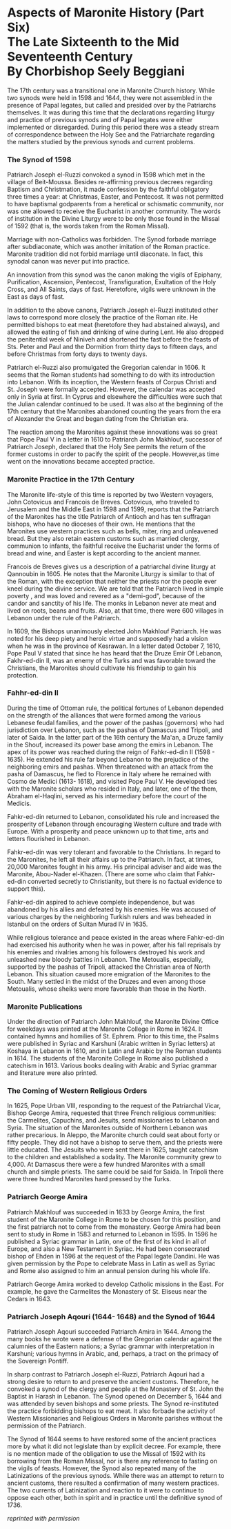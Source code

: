 <h1>
Aspects of Maronite History (Part Six)<br/>
The Late Sixteenth to the Mid Seventeenth Century<br/>
By Chorbishop Seely Beggiani
</h1>

The 17th century was a transitional one in Maronite Church history. While two synods were held in 1598 and 1644, they were not assembled in the presence of Papal legates, but called and presided over by the Patriarchs themselves. It was during this time that the declarations regarding liturgy and practice of previous synods and of Papal legates were either implemented or disregarded. During this period there was a steady stream of correspondence between the Holy See and the Patriarchate regarding the matters studied by the previous synods and current problems.

### The Synod of 1598

Patriarch Joseph el-Ruzzi convoked a synod in 1598 which met in the village of Beit-Moussa. Besides re-affirming previous decrees regarding Baptism and Christmation, it made confession by the faithful obligatory three times a year: at Christmas, Easter, and Pentecost. It was not permitted to have baptismal godparents from a heretical or schismatic community, nor was one allowed to receive the Eucharist in another community. The words of institution in the Divine Liturgy were to be only those found in the Missal of 1592 (that is, the words taken from the Roman Missal).

Marriage with non-Catholics was forbidden. The Synod forbade marriage after subdiaconate, which was another imitation of the Roman practice. Maronite tradition did not forbid marriage until diaconate. In fact, this synodal canon was never put into practice.

An innovation from this synod was the canon making the vigils of Epiphany, Purification, Ascension, Pentecost, Transfiguration, Exultation of the Holy Cross, and All Saints, days of fast. Heretofore, vigils were unknown in the East as days of fast.

In addition to the above canons, Patriarch Joseph el-Ruzzi instituted other laws to correspond more closely the practice of the Roman rite. He permitted bishops to eat meat (heretofore they had abstained always), and allowed the eating of fish and drinking of wine during Lent. He also dropped the penitential week of Niniveh and shortened the fast before the feasts of Sts. Peter and Paul and the Dormition from thirty days to fifteen days, and before Christmas from forty days to twenty days.

Patriarch el-Ruzzi also promulgated the Gregorian calendar in 1606. It seems that the Roman students had something to do with its introduction into Lebanon. With its inception, the Western feasts of Corpus Christi and St. Joseph were formally accepted. However, the calendar was accepted only in Syria at first. In Cyprus and elsewhere the difficulties were such that the Julian calendar continued to be used. It was also at the beginning of the 17th century that the Maronites abandoned counting the years from the era of Alexander the Great and began dating from the Christian era.

The reaction among the Maronites against these innovations was so great that Pope Paul V in a letter in 1610 to Patriarch John Makhlouf, successor of Patriarch Joseph, declared that the Holy See permits the return of the former customs in order to pacify the spirit of the people. However,as time went on the innovations became accepted practice.

### Maronite Practice in the 17th Century

The Maronite life-style of this time is reported by two Western voyagers, John Cotovicus and Francois de Breves. Cotovicus, who traveled to Jerusalem and the Middle East in 1598 and 1599, reports that the Patriarch of the Maronites has the title Patriarch of Antioch and has ten suffragan bishops, who have no dioceses of their own. He mentions that the Maronites use western practices such as bells, miter, ring and unleavened bread. But they also retain eastern customs such as married clergy, communion to infants, the faithful receive the Eucharist under the forms of bread and wine, and Easter is kept according to the ancient manner.

Francois de Breves gives us a description of a patriarchal divine liturgy at Qannoubin in 1605. He notes that the Maronite Liturgy is similar to that of the Roman, with the exception that neither the priests nor the people ever kneel during the divine service. We are told that the Patriarch lived in simple poverty , and was loved and revered as a "demi-god", because of the candor and sanctity of his life. The monks in Lebanon never ate meat and lived on roots, beans and fruits. Also, at that time, there were 600 villages in Lebanon under the rule of the Patriarch.

In 1609, the Bishops unanimously elected John Makhlouf Patriarch. He was noted for his deep piety and heroic virtue and supposedly had a vision when he was in the province of Kesrawan. In a letter dated October 7, 1610, Pope Paul V stated that since he has heard that the Druze Emir Of Lebanon, Fakhr-ed-din II, was an enemy of the Turks and was favorable toward the Christians, the Maronites should cultivate his friendship to gain his protection.

### Fahhr-ed-din II

During the time of Ottoman rule, the political fortunes of Lebanon depended on the strength of the alliances that were formed among the various Lebanese feudal families, and the power of the pashas (governors) who had jurisdiction over Lebanon, such as the pashas of Damascus and Tripoli, and later of Saida. In the latter part of the 16th century the Ma'an, a Druze family in the Shouf, increased its power base among the emirs in Lebanon. The apex of its power was reached during the reign of Fahkr-ed-din II (1598 - 1635). He extended his rule far beyond Lebanon to the prejudice of the neighboring emirs and pashas. When threatened with an attack from the pasha of Damascus, he fled to Florence in Italy where he remained with Cosmo de Medici (1613- 1618), and visited Pope Paul V. He developed ties with the Maronite scholars who resided in Italy, and later, one of the them, Abraham el-Haqlini, served as his intermediary before the court of the Medicis.

Fahkr-ed-din returned to Lebanon, consolidated his rule and increased the prosperity of Lebanon through encouraging Western culture and trade with Europe. With a prosperity and peace unknown up to that time, arts and letters flourished in Lebanon.

Fahkr-ed-din was very tolerant and favorable to the Christians. In regard to the Maronites, he left all their affairs up to the Patriarch. In fact, at times, 20,000 Maronites fought in his army. His principal adviser and aide was the Maronite, Abou-Nader el-Khazen. (There are some who claim that Fahkr-ed-din converted secretly to Christianity, but there is no factual evidence to support this).

Fahkr-ed-din aspired to achieve complete independence, but was abandoned by his allies and defeated by his enemies. He was accused of various charges by the neighboring Turkish rulers and was beheaded in Istanbul on the orders of Sultan Murad IV in 1635.

While religious tolerance and peace existed in the areas where Fahkr-ed-din had exercised his authority when he was in power, after his fall reprisals by his enemies and rivalries among his followers destroyed his work and unleashed new bloody battles in Lebanon. The Metoualis, especially, supported by the pashas of Tripoli, attacked the Christian area of North Lebanon. This situation caused more emigration of the Maronites to the South. Many settled in the midst of the Druzes and even among those Metoualis, whose sheiks were more favorable than those in the North.

### Maronite Publications

Under the direction of Patriarch John Makhlouf, the Maronite Divine Office for weekdays was printed at the Maronite College in Rome in 1624. It contained hymns and homilies of St. Ephrem. Prior to this time, the Psalms were published in Syriac and Karshuni (Arabic written in Syriac letters) at Koshaya in Lebanon in 1610, and in Latin and Arabic by the Roman students in 1614. The students of the Maronite College in Rome also published a catechism in 1613. Various books dealing with Arabic and Syriac grammar and literature were also printed.

### The Coming of Western Religious Orders

In 1625, Pope Urban VIII, responding to the request of the Patriarchal Vicar, Bishop George Amira, requested that three French religious communities: the Carmelites, Capuchins, and Jesuits, send missionaries to Lebanon and Syria. The situation of the Maronites outside of Northern Lebanon was rather precarious. In Aleppo, the Maronite church could seat about forty or fifty people. They did not have a bishop to serve them, and the priests were little educated. The Jesuits who were sent there in 1625, taught catechism to the children and established a sodality. The Maronite community grew to 4,000. At Damascus there were a few hundred Maronites with a small church and simple priests. The same could be said for Saida. In Tripoli there were three hundred Maronites hard pressed by the Turks.

### Patriarch George Amira

Patriarch Makhlouf was succeeded in 1633 by George Amira, the first student of the Maronite College in Rome to be chosen for this position, and the first patriarch not to come from the monastery. George Amira had been sent to study in Rome in 1583 and returned to Lebanon in 1595. In 1596 he published a Syriac grammar in Latin, one of the first of its kind in all of Europe, and also a New Testament in Syriac. He had been consecrated bishop of Ehden in 1596 at the request of the Papal legate Dandini. He was given permission by the Pope to celebrate Mass in Latin as well as Syriac and Rome also assigned to him an annual pension during his whole life.

Patriarch George Amira worked to develop Catholic missions in the East. For example, he gave the Carmelites the Monastery of St. Eliseus near the Cedars in 1643.

### Patriarch Joseph Aqouri (1644- 1648) and the Synod of 1644

Patriarch Joseph Aqouri succeeded Patriarch Amira in 1644. Among the many books he wrote were a defense of the Gregorian calendar against the calumnies of the Eastern nations; a Syriac grammar with interpretation in Karshuni; various hymns in Arabic, and, perhaps, a tract on the primacy of the Sovereign Pontiff.

In sharp contrast to Patriarch Joseph el-Ruzzi, Patriarch Aqouri had a strong desire to return to and preserve the ancient customs. Therefore, he convoked a synod of the clergy and people at the Monastery of St. John the Baptist in Harash in Lebanon. The Synod opened on December 5, 1644 and was attended by seven bishops and some priests. The Synod re-instituted the practice forbidding bishops to eat meat. It also forbade the activity of Western Missionaries and Religious Orders in Maronite parishes without the permission of the Patriarch.

The Synod of 1644 seems to have restored some of the ancient practices more by what it did not legislate than by explicit decree. For example, there is no mention made of the obligation to use the Missal of 1592 with its borrowing from the Roman Missal, nor is there any reference to fasting on the vigils of feasts. However, the Synod also repeated many of the Latinizations of the previous synods. While there was an attempt to return to ancient customs, there resulted a confirmation of many western practices. The two currents of Latinization and reaction to it were to continue to oppose each other, both in spirit and in practice until the definitive synod of 1736.

*reprinted with permission*
